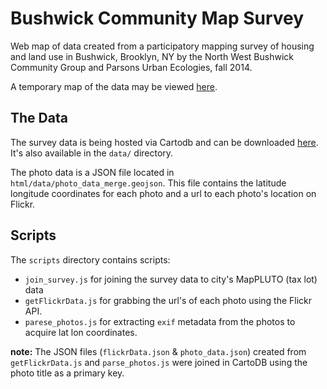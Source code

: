# Bushwick Community Map Survey
Web map of data created from a participatory mapping survey of housing and land use in Bushwick, Brooklyn, NY by the North West Bushwick Community Group and Parsons Urban Ecologies, fall 2014.

A temporary map of the data may be viewed [here](http://clhenrick.io/bushwick_survey/).

## The Data
The survey data is being hosted via Cartodb and can be downloaded [here](https://chenrick.cartodb.com/tables/bushwick_survey_joined/public). It's also available in the `data/` directory.

The photo data is a JSON file located in `html/data/photo_data_merge.geojson`. This file contains the latitude longitude coordinates for each photo and a url to each photo's location on Flickr.

## Scripts
The `scripts` directory contains scripts:  
- `join_survey.js` for joining the survey data to city's MapPLUTO (tax lot) data
- `getFlickrData.js` for grabbing the url's of each photo using the Flickr API.
- `parese_photos.js` for extracting `exif` metadata from the photos to acquire lat lon coordinates.

**note:** The JSON files (`flickrData.json` & `photo_data.json`) created from `getFlickrData.js` and `parse_photos.js` were joined in CartoDB using the photo title as a primary key.
